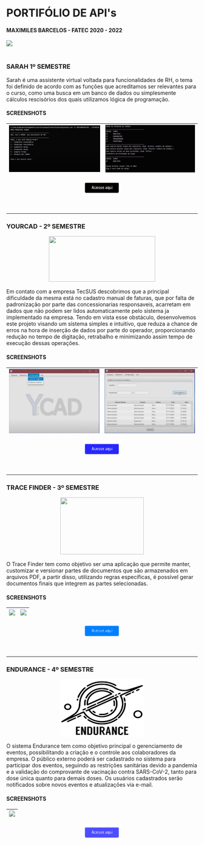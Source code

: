 # PORTIFÓLIO DE API's 
#### MAXIMILES BARCELOS - FATEC 2020 - 2022
<a href="https://www.linkedin.com/in/maxx-barcelos-aaa106b2"> <img src= "https://img.shields.io/badge/Maximiles%20Barcelos%20--%20Scrum%20Master-Linkedin-blue"></a> <br>
<br>

### SARAH 1º SEMESTRE


Sarah é uma assistente virtual voltada para funcionalidades de RH, o tema foi definido de acordo com as funções que acreditamos ser relevantes para o curso, como uma busca em um banco de dados ou simplesmente cálculos rescisórios dos quais utilizamos lógica de programação.

#### SCREENSHOTS

![SARAH1.PNG](https://github.com/MaXximiles/Fatec/blob/master/src/SARAH1.PNG?raw=true) | ![SARAH1.PNG](https://github.com/MaXximiles/Fatec/blob/master/src/SARAH2.PNG?raw=true)
--------- | --------


<p align="center"><a href="https://github.com/MaXximiles/Fatec/blob/master/1Semestre%20-%20SARAH/README.md"> <img src= "https://github.com/MaXximiles/Fatec/blob/master/src/acesseaquisarah.fw.png" width="100" height="40"></a></p> <br>

________________________________________________________________________________________________________________________________________________________________________________
### YOURCAD - 2º SEMESTRE

<p align="center"><img src="https://raw.githubusercontent.com/labarro/projeto-integrador-2sem/master/LogoYCad.png" width="280" height="120"></>
 

Em contato com a empresa TecSUS descobrimos que a principal dificuldade da mesma está no cadastro manual de faturas, que por falta de padronização por parte das concessionarias responsaveis, acarretam em dados que não podem ser lidos automaticamente pelo sistema ja implementado na empresa. Tendo em vista esse obstáculo, desenvolvemos este projeto visando um sistema simples e intuitivo, que reduza a chance de erros na hora de inserção de dados por parte do operador, proporcionando redução no tempo de digitação, retrabalho e minimizando assim tempo de execução dessas operações.

 #### SCREENSHOTS
![yourcad.JPG](https://github.com/MaXximiles/Fatec/blob/master/src/yourcad.JPG) | ![yourcad2.JPG](https://github.com/MaXximiles/Fatec/blob/master/src/yourcad2.JPG)
--------- | --------


<p align="center"><a href="https://github.com/MaXximiles/Fatec/blob/master/2Semestre%20-%20Yourcad/README.md"> <img src= "https://github.com/MaXximiles/Fatec/blob/master/src/acesseaquiyourcad.fw.png" width="100" height="40"></a></p> <br>

________________________________________________________________________________________________________________________________________________________________________________
### TRACE FINDER - 3º SEMESTRE

<p align="center"><img src="https://user-images.githubusercontent.com/18652465/111547833-88631a00-8758-11eb-863c-ccf1e6e93f39.png" width="220" height="150"></>

O Trace Finder tem como objetivo ser uma aplicação que permite manter, customizar e versionar partes de documentos que são armazenados em arquivos PDF, a partir disso, utilizando regras específicas, é possível gerar documentos finais que integrem as partes selecionadas.

#### SCREENSHOTS
![](https://user-images.githubusercontent.com/68132461/120643272-535b8f00-c44c-11eb-9f02-31ea6213d256.png) | ![](https://user-images.githubusercontent.com/68132461/123145337-1d01a600-d433-11eb-9a78-4dd6eae83a47.png)
--------- | --------

<p align="center"><a href="https://github.com/MaXximiles/Fatec/blob/master/3Semestre%20-%20Trace%20Finder/README.md"> <img src= "https://github.com/MaXximiles/Fatec/blob/master/src/acesseaquitracefinder.fw.png" width="100" height="40"></a></p> <br>

________________________________________________________________________________________________________________________________________________________________________________
### ENDURANCE - 4º SEMESTRE

<p align="center"><img src="https://github.com/MaXximiles/API-4SEM/raw/main/Documenta%C3%A7%C3%A3o/logo%20com%20nome.png" width="220" height="150"></>

O sistema Endurance tem como objetivo principal o gerenciamento de eventos, possibilitando a criação e o controle aos colaboradores da empresa. O público externo poderá ser cadastrado no sistema para participar dos eventos, seguindo as restrições sanitárias devido a pandemia e a validação do comprovante de vacinação contra SARS-CoV-2, tanto para dose única quanto para demais doses. Os usuários cadastrados serão notificados sobre novos eventos e atualizações via e-mail.

 #### SCREENSHOTS
![](https://user-images.githubusercontent.com/68132461/136485547-51caf0b7-0706-42d6-a387-58362765f071.gif) |
--------- | 

<p align="center"><a href="https://github.com/MaXximiles/Fatec/blob/master/4Semestre%20-%20Endurance/README.md"> <img src= "https://github.com/MaXximiles/Fatec/blob/master/src/acesseaquiendurance.fw.png" width="100" height="40"></a></p> <br>
